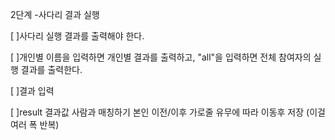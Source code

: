 2단계 -사다리 결과 실행

[ ]사다리 실행 결과를 출력해야 한다.

[ ]개인별 이름을 입력하면 개인별 결과를 출력하고, "all"을 입력하면 전체 참여자의 실행 결과를 출력한다.

[ ]결과 입력

[ ]result 결과값 사람과 매칭하기 본인 이전/이후 가로줄 유무에 따라 이동후 저장 (이걸 여러 폭 반복)
